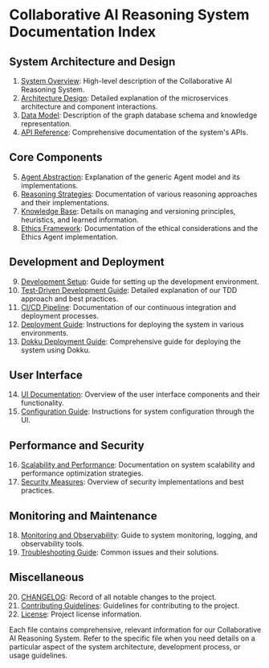 # Collaborative AI Reasoning System Documentation Index

## System Architecture and Design
1. [System Overview](system_overview.md): High-level description of the Collaborative AI Reasoning System.
2. [Architecture Design](architecture_design.md): Detailed explanation of the microservices architecture and component interactions.
3. [Data Model](data_model.md): Description of the graph database schema and knowledge representation.
4. [API Reference](api_reference.md): Comprehensive documentation of the system's APIs.

## Core Components
5. [Agent Abstraction](agent_abstraction.md): Explanation of the generic Agent model and its implementations.
6. [Reasoning Strategies](reasoning_strategies.md): Documentation of various reasoning approaches and their implementations.
7. [Knowledge Base](knowledge_base.md): Details on managing and versioning principles, heuristics, and learned information.
8. [Ethics Framework](ethics_framework.md): Documentation of the ethical considerations and the Ethics Agent implementation.

## Development and Deployment
9. [Development Setup](development_setup.md): Guide for setting up the development environment.
10. [Test-Driven Development Guide](tdd_guide.md): Detailed explanation of our TDD approach and best practices.
11. [CI/CD Pipeline](cicd_pipeline.md): Documentation of our continuous integration and deployment processes.
12. [Deployment Guide](deployment_guide.md): Instructions for deploying the system in various environments.
13. [Dokku Deployment Guide](dokku_deployment.md): Comprehensive guide for deploying the system using Dokku.

## User Interface
14. [UI Documentation](ui_documentation.md): Overview of the user interface components and their functionality.
15. [Configuration Guide](configuration_guide.md): Instructions for system configuration through the UI.

## Performance and Security
16. [Scalability and Performance](scalability_performance.md): Documentation on system scalability and performance optimization strategies.
17. [Security Measures](security_measures.md): Overview of security implementations and best practices.

## Monitoring and Maintenance
18. [Monitoring and Observability](monitoring_observability.md): Guide to system monitoring, logging, and observability tools.
19. [Troubleshooting Guide](troubleshooting_guide.md): Common issues and their solutions.

## Miscellaneous
20. [CHANGELOG](CHANGELOG.md): Record of all notable changes to the project.
21. [Contributing Guidelines](CONTRIBUTING.md): Guidelines for contributing to the project.
22. [License](LICENSE.md): Project license information.

Each file contains comprehensive, relevant information for our Collaborative AI Reasoning System. Refer to the specific file when you need details on a particular aspect of the system architecture, development process, or usage guidelines.
